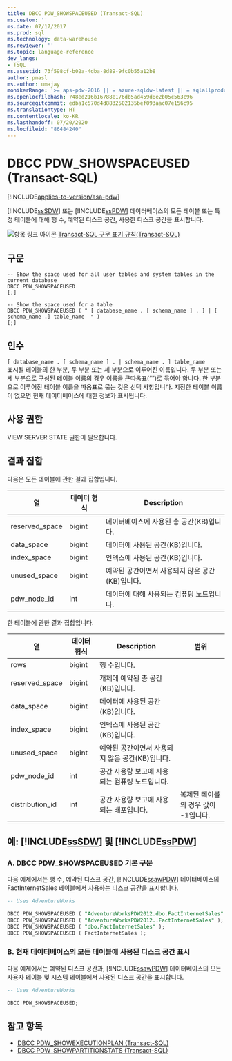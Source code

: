 ```yaml
---
title: DBCC PDW_SHOWSPACEUSED (Transact-SQL)
ms.custom: ''
ms.date: 07/17/2017
ms.prod: sql
ms.technology: data-warehouse
ms.reviewer: ''
ms.topic: language-reference
dev_langs:
- TSQL
ms.assetid: 73f598cf-b02a-4dba-8d89-9fc0b55a12b8
author: pmasl
ms.author: umajay
monikerRange: '>= aps-pdw-2016 || = azure-sqldw-latest || = sqlallproducts-allversions'
ms.openlocfilehash: 748ed216b16788e176db5ad459d8e2b05c563c96
ms.sourcegitcommit: edba1c570d4d8832502135bef093aac07e156c95
ms.translationtype: HT
ms.contentlocale: ko-KR
ms.lasthandoff: 07/20/2020
ms.locfileid: "86484240"
---
```

# <a name="dbcc-pdw_showspaceused-transact-sql"></a>DBCC PDW_SHOWSPACEUSED (Transact-SQL)

[!INCLUDE[applies-to-version/asa-pdw](../../includes/applies-to-version/asa-pdw.md)]

[!INCLUDE[ssSDW](../../includes/sssdw-md.md)] 또는 [!INCLUDE[ssPDW](../../includes/sspdw-md.md)] 데이터베이스의 모든 테이블 또는 특정 테이블에 대해 행 수, 예약된 디스크 공간, 사용한 디스크 공간을 표시합니다.
  
![항목 링크 아이콘](../../database-engine/configure-windows/media/topic-link.gif "항목 링크 아이콘") [Transact-SQL 구문 표기 규칙&#40;Transact-SQL&#41;](../../t-sql/language-elements/transact-sql-syntax-conventions-transact-sql.md)
  
## <a name="syntax"></a>구문
  
```syntaxsql
-- Show the space used for all user tables and system tables in the current database  
DBCC PDW_SHOWSPACEUSED  
[;]  
  
-- Show the space used for a table  
DBCC PDW_SHOWSPACEUSED ( " [ database_name . [ schema_name ] . ] | [ schema_name .] table_name  " )  
[;]  
```  

## <a name="arguments"></a>인수

 `[ database_name . [ schema_name ] . | schema_name . ] table_name`  
표시될 테이블의 한 부분, 두 부분 또는 세 부분으로 이루어진 이름입니다. 두 부분 또는 세 부분으로 구성된 테이블 이름의 경우 이름을 큰따옴표(“”)로 묶어야 합니다. 한 부분으로 이루어진 테이블 이름을 따옴표로 묶는 것은 선택 사항입니다. 지정한 테이블 이름이 없으면 현재 데이터베이스에 대한 정보가 표시됩니다.  
  
## <a name="permissions"></a>사용 권한

VIEW SERVER STATE 권한이 필요합니다.
  
## <a name="result-sets"></a>결과 집합

다음은 모든 테이블에 관한 결과 집합입니다.
  
|열|데이터 형식|Description|  
|------------|---------------|-----------------|  
|reserved_space|bigint|데이터베이스에 사용된 총 공간(KB)입니다.|  
|data_space|bigint|데이터에 사용된 공간(KB)입니다.|  
|index_space|bigint|인덱스에 사용된 공간(KB)입니다.|  
|unused_space|bigint|예약된 공간이면서 사용되지 않은 공간(KB)입니다.|  
|pdw_node_id|int|데이터에 대해 사용되는 컴퓨팅 노드입니다.|  
  
한 테이블에 관한 결과 집합입니다.
  
|열|데이터 형식|Description|범위|  
|------------|---------------|-----------------|-----------|  
|rows|bigint|행 수입니다.||  
|reserved_space|bigint|개체에 예약된 총 공간(KB)입니다.||  
|data_space|bigint|데이터에 사용된 공간(KB)입니다.||  
|index_space|bigint|인덱스에 사용된 공간(KB)입니다.||  
|unused_space|bigint|예약된 공간이면서 사용되지 않은 공간(KB)입니다.||  
|pdw_node_id|int|공간 사용량 보고에 사용되는 컴퓨팅 노드입니다.||  
|distribution_id|int|공간 사용량 보고에 사용되는 배포입니다.|복제된 테이블의 경우 값이 -1입니다.|  
  
## <a name="examples-sssdw-and-sspdw"></a>예: [!INCLUDE[ssSDW](../../includes/sssdw-md.md)] 및 [!INCLUDE[ssPDW](../../includes/sspdw-md.md)]  
### <a name="a-dbcc-pdw_showspaceused-basic-syntax"></a>A. DBCC PDW_SHOWSPACEUSED 기본 구문  
다음 예제에서는 행 수, 예약된 디스크 공간, [!INCLUDE[ssawPDW](../../includes/ssawpdw-md.md)] 데이터베이스의 FactInternetSales 테이블에서 사용하는 디스크 공간을 표시합니다.
  
```sql
-- Uses AdventureWorks  
  
DBCC PDW_SHOWSPACEUSED ( "AdventureWorksPDW2012.dbo.FactInternetSales" );  
DBCC PDW_SHOWSPACEUSED ( "AdventureWorksPDW2012..FactInternetSales" );  
DBCC PDW_SHOWSPACEUSED ( "dbo.FactInternetSales" );  
DBCC PDW_SHOWSPACEUSED ( FactInternetSales );  
```  
  
### <a name="b-show-the-disk-space-used-by-all-tables-in-the-current-database"></a>B. 현재 데이터베이스의 모든 테이블에 사용된 디스크 공간 표시  

 다음 예제에서는 예약된 디스크 공간과, [!INCLUDE[ssawPDW](../../includes/ssawpdw-md.md)] 데이터베이스의 모든 사용자 테이블 및 시스템 테이블에서 사용된 디스크 공간을 표시합니다.  
  
```sql
-- Uses AdventureWorks  
  
DBCC PDW_SHOWSPACEUSED;  
```  

## <a name="see-also"></a>참고 항목

- [DBCC PDW_SHOWEXECUTIONPLAN &#40;Transact-SQL&#41;](dbcc-pdw-showexecutionplan-transact-sql.md)  
- [DBCC PDW_SHOWPARTITIONSTATS &#40;Transact-SQL&#41;](dbcc-pdw-showpartitionstats-transact-sql.md)